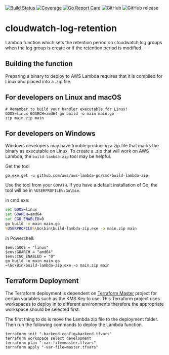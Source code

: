 [![Build Status](https://travis-ci.com/bhavikkumar/cloudwatch-log-retention.svg?branch=master)](https://travis-ci.com/bhavikkumar/cloudwatch-log-retention)
[![Coverage](https://sonarcloud.io/api/project_badges/measure?project=cloudwatch-log-retention&metric=coverage)](https://sonarcloud.io/dashboard?id=cloudwatch-log-retention)
[![Go Report Card](https://goreportcard.com/badge/github.com/bhavikkumar/cloudwatch-log-retention)](https://goreportcard.com/report/github.com/bhavikkumar/cloudwatch-log-retention)
![GitHub](https://img.shields.io/github/license/bhavikkumar/cloudwatch-log-retention.svg)
![GitHub release](https://img.shields.io/github/release/bhavikkumar/cloudwatch-log-retention.svg)
# cloudwatch-log-retention

Lambda function which sets the retention period on cloudwatch log groups when the log group is create or if the retention period is modified.

## Building the function

Preparing a binary to deploy to AWS Lambda requires that it is compiled for Linux and placed into a .zip file.

## For developers on Linux and macOS
``` shell
# Remember to build your handler executable for Linux!
GOOS=linux GOARCH=amd64 go build -o main main.go
zip main.zip main
```

## For developers on Windows

Windows developers may have trouble producing a zip file that marks the binary as executable on Linux. To create a .zip that will work on AWS Lambda, the `build-lambda-zip` tool may be helpful.

Get the tool
``` shell
go.exe get -u github.com/aws/aws-lambda-go/cmd/build-lambda-zip
```

Use the tool from your `GOPATH`. If you have a default installation of Go, the tool will be in `%USERPROFILE%\Go\bin`. 

in cmd.exe:
``` bat
set GOOS=linux
set GOARCH=amd64
set CGO_ENABLED=0
go build -o main main.go
%USERPROFILE%\Go\bin\build-lambda-zip.exe -o main.zip main
```

in Powershell:
``` posh
$env:GOOS = "linux"
$env:GOARCH = "amd64"
$env:CGO_ENABLED = "0"
go build -o main main.go
~\Go\Bin\build-lambda-zip.exe -o main.zip main
```

## Terraform Deployment

The Terraform deployment is dependent on [Terraform Master](https://github.com/bhavikkumar/terraform-master) project for certain variables such as the KMS Key to use. This Terraform project uses workspaces to deploy in to different environments therefore the appropriate workspace should be selected first.
 
The first thing to do is move the Lambda zip file to the deployment folder. Then run the following commands to deploy the Lambda function.
 ```
terraform init "-backend-config=backend.tfvars"
terraform workspace select development
terraform plan "-var-file=master.tfvars"
terraform apply "-var-file=master.tfvars"
```